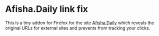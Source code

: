 # Afisha.Daily link fix

This is a tiny addon for Firefox for the site [Afisha.Daily](https://daily.afisha.ru) which reveals the original URLs for external sites and prevents from tracking your clicks.
